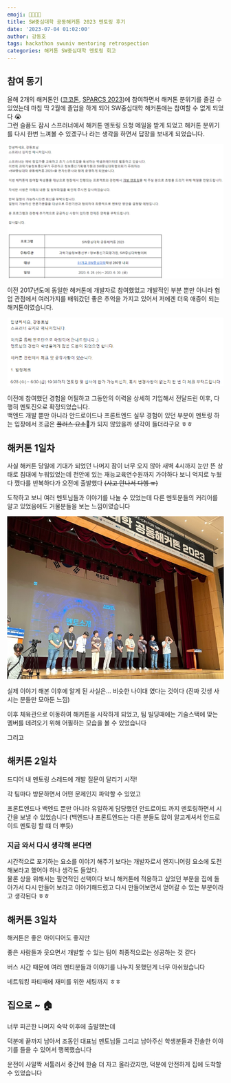 ```yaml
---
emoji: 👨‍💻👩‍💻
title: SW중심대학 공동해커톤 2023 멘토링 후기
date: '2023-07-04 01:02:00'
author: 강동호
tags: hackathon swuniv mentoring retrospection
categories: 해커톤 SW중심대학 멘토링 회고
---
```


## 참여 동기
올해 2개의 해커톤인 ([코코톤](https://ivy-periodical-1dc.notion.site/8f571e47478346739e53a60a3d9735fb), [SPARCS 2023](https://festa.io/events/3006))에 참여하면서 해커톤 분위기를 즐길 수 있었는데 마침 딱 2월에 졸업을 하게 되어 SW중심대학 해커톤에는 참여할 수 없게 되었다 😭  
그런 슬픔도 잠시 스프러너에서 해커톤 멘토링 요청 메일을 받게 되었고 해커톤 분위기를 다시 한번 느껴볼 수 있겠구나 라는 생각을 하면서 답장을 보내게 되었습니다.

![멘토링 기회](imgs/invite.png)

이전 2017년도에 동일한 해커톤에 개발자로 참여했었고 개발적인 부분 뿐만 아니라 협업 관점에서 여러가지를 배워갔던 좋은 추억을 가지고 있어서 저에겐 더욱 애증이 되는 해커톤이였습니다.

![멘토링 확정](imgs/accept.png)

이전에 참여했던 경험을 어필하고 그동안의 이력을 상세히 기입해서 전달드린 이후, 다행히 멘토진으로 확정되었습니다.  
백엔드 개발 뿐만 아니라 안드로이드나 프론트엔드 실무 경험이 있던 부분이 멘토링 하는 입장에서 조금은 ~~플러스 요소~~🤔가 되지 않았을까 생각이 들더라구요 ㅎㅎ

## 해커톤 1일차
사실 해커톤 당일에 기대가 되었던 나머지 잠이 너무 오지 않아 새벽 4시까지 눈만 뜬 상태로 침대에 누워있었는데 천안에 있는 재능교육연수원까지 가야하다 보니 억지로 누웠다 깼다를 반복하다가 오전에 출발했다 ~~(사고 안나서 다행 ㅠ)~~

도착하고 보니 여러 멘토님들과 이야기를 나눌 수 있었는데 다른 멘토분들의 커리어를 알고 있었음에도 거물분들을 보는 느낌이였습니다

![멘토 소개](imgs/introduce_mentor.jpg)

실제 이야기 해본 이후에 알게 된 사실은... 비슷한 나이대 였다는 것이다 (진짜 갓생 사시는 분들만 모아둔 느낌)

이후 체육관으로 이동하여 해커톤을 시작하게 되었고, 팀 빌딩때에는 기술스택에 맞는 멤버를 데려오기 위해 어필하는 모습을 볼 수 있었습니다

그리고

## 해커톤 2일차

드디어 내 멘토링 스레드에 개발 질문이 달리기 시작!

각 팀마다 방문하면서 어떤 문제인지 파악할 수 있었고

프론트엔드나 백엔드 뿐만 아니라 유일하게 담당했던 안드로이드 까지 멘토링하면서 시간을 보낼 수 있었습니다 (백엔드나 프론트엔드는 다른 분들도 많이 알고계셔서 안드로이드 멘토링 할 떄 더 뿌듯)

### 지금 와서 다시 생각해 본다면

시간적으로 포기하는 요소를 이야기 해주기 보다는 개발자로서 엔지니어링 요소에 도전해보라고 했어야 하나 생각도 들었다.  
물론 상을 위해서는 필연적인 선택이다 보니 해커톤에 적용하고 싶었던 부분을 집에 돌아가서 다시 만들어 보라고 이야기해드렸고
다시 만들어보면서 얻어갈 수 있는 부분이라고 생각된다 ㅎㅎ

## 해커톤 3일차

해커톤은 좋은 아이디어도 좋지만

좋은 사람들과 웃으면서 개발할 수 있는 팀이 최종적으로는 성공하는 것 같다

버스 시간 때문에 여러 멘티분들과 이야기를 나누지 못했던게 너무 아쉬웠습니다

네트워킹 파티때에 재미를 위한 세팅까지 ㅎㅎ

## 집으로 ~ 🏠

너무 피곤한 나머지 숙박 이후에 출발했는데

덕분에 끝까지 남아서 조동인 대표님 멘토님들 그리고 남아주신 학생분들과 진솔한 이야기를 들을 수 있어서 행복했습니다

운전이 사알짝 서툴러서 중간에 한숨 더 자고 올라갔지만, 덕분에 안전하게 집에 도착할 수 있었습니다
